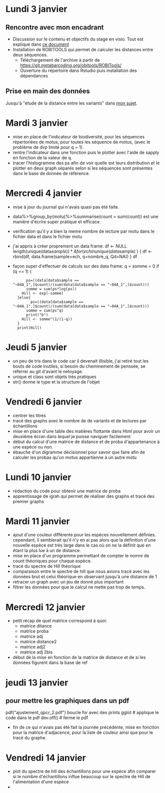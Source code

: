 # Lundi 3 janvier
## Rencontre avec mon encadrant
- Discussion sur le contenu et objectifs du stage en visio. Tout est expliqué dans [ce document](doc/stageL3Remi.pdf)
- Installation de ROBITOOLS qui permet de calculer les distances entre deux séquences.
  - Téléchargement de l'archive à partir de  https://git.metabarcoding.org/obitools/ROBITools/
  - Ouverture du répertoire dans Rstudio puis installation des dépendances
  
## Prise en main des données
Jusqu'à "étude de la distance entre les variants" dans [mon sujet](doc/stageL3Remi.pdf).

# Mardi 3 janvier

- mise en place de l'indicateur de biodiversité, pour les séquences répertoriées de motus, pour toutes les séquence de motus, (avec le problème de dvp limité pour q = 1).
- rentre l'indicateur dans une fonction puis le plotter avec l'aide de sapply en fonction de la valeur de q.
- tracer l'histogramme des ps afin de voir quelle est leurs distribution et le plotter en deux graph séparés selon si les séquences sont présentes dans le base de donnée de référence.

# Mercredi 4 janvier

- mise à jour du journal qui n'avais quasi pas été faite.
- data%>%group_by(motu)%>%summarise(count = sum(count)) est une manière d'écrire super pratique et efficace
- verification qu'il y a bien la meme nombre de lecture par motu dans le fichier data et dans le fichier motu
- j'ai appris à créer proprement un data frame:
        df <- NULL
        length(unique(data$sample))*4
        for (ech in unique(data$sample) ) {
          df <- rbind(df, data.frame(sample=ech,
                      q=nombre_q,
                      Qd=NA))
        }
        df
- façon super d'effectuer de calculs sur des data frame:
        q = 
        somme = 0
        if (q == 1) {
        
            ps=((data[data$sample == "~04A_1",]$count)/(sum(data[data$sample == "~04A_1",]$count)))
            somme = sum(ps*log(ps))
          Hill <- exp(-somme)
        }else{
              ps=((data[data$sample == "~04A_1",]$count)/(sum(data[data$sample == "~04A_1",]$count)))
            somme = sum(ps^q)
            print("b")
          Hill <- somme^(1/(1-q))
        }
        print(Hill)
        
# Jeudi 5 janvier

- un peu de tris dans le code car il devenait illisible, j'ai retiré tout les bouts de code inutiles, si besoin du cheminement de penssée, se réferrer au git d'avant le netoyage.
- unique et class sont objets très pratiques
- str() donne le type et la structure de l'objet

# Vendredi 6 janvier

- centrer les titres
- tracé des graphs avec le nombre de de variants et de lectures par échantillons
- mise en place d'une table des matières flottante dans Html pour avoir un deuxième écran dans lequel je puisse naviguer facilement
- début du calcul d'une matrice de distance et de proba d'appartenance à une espèce ou non.
- ébauche d'un digramme décisionnel pour savoir que faire afin de calculer les probas qu'un motus appartienne à un autre motu

# Lundi 10 janvier

- rédaction du code pour obtenir une matrice de proba
- apprentissage de igrah qui permet de réaliser des graphs et tracé des premier graphs

# Mardi 11 janvier

- ajout d'une couleur différente pour les espèces nouvellement définies. cependant, il semblerait qu'il n'y en ai pas alors que la définition d'une nouvelle espèce est très large dans le cas où on ne la définit que en étant la plus lue à un de distance.
- mise en place d'un programme permettant de compter le nomre de count théoriques pour chaque espèce.
- tracé du spectre de Hill théorique
- comparaison entre le spectre de hill que nous avions tracé avec les données brut et celui théorique en observant jusqu'à une distance de 1
- retracer un graph avec un jeu de donné plus important
- filtrer les données pour que le calcul ne mette pas trop de temps.

# Mercredi 12 janvier

- petit récap de quel matrice correspond à quoi:
  - matrice ditance
  - matrice proba
  - matrice adj
  - matrice distance2
  - matrice adj2
  - matrice adj 2bis
- début de la mise en fonction de la matrice de distance et de si les données figurent dans la base de ref
  
# jeudi 13 janvier

## pour mettre les graphiques dans un pdf
pdf("ajustement_qpcr_2.pdf") 
boucle for avec des prints gglot # applique le code dans le pdf
dev.off() # ferme le pdf

- fin de ce qui n'avais pas été fait la journée précédente, mise en fonction pour la matrice d'adjacence, pour la liste de couleur ainsi que pour le tracé du graphe.


# Vendredi 14 janvier

- plot du spectre de hill des échantillons pour une espèce afin comparer si le nombre d'échantillons influe beaucoup sur le spectre de Hill de l'alimentation d'une espèce
- 